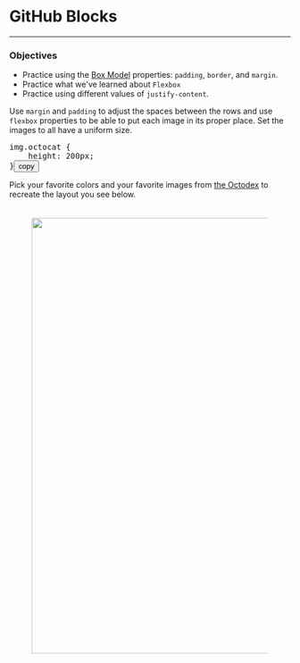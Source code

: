 <div id="todo_description"><p></p>
<h1>GitHub Blocks</h1>
<hr>
<h3>Objectives</h3>
<ul>
<li>Practice using the <a href="https://www.w3schools.com/css/css_boxmodel.asp" target="_blank">Box Model</a> properties: <code>padding</code>, <code>border</code>, and <code>margin</code>.</li>
<li>Practice what we've learned about <code>Flexbox</code></li>
<li>Practice using different values of <code>justify-content</code>.</li>
</ul>
<p>Use <code>margin</code> and <code>padding</code> to adjust the spaces between the rows and use <code>flexbox</code> properties to be able to put each image in its proper place. Set the images to all have a uniform size.</p>
<pre data-language="css"><span class="entity name tag">img</span><span class="entity name class">.octocat</span> {
    <span class="support css-property">height</span>: <span class="constant numeric">200</span><span class="keyword unit">px</span>;
}<button class="copy_code_snippet_btn">copy</button></pre>
<p>Pick your favorite colors and your favorite images from <a href="https://octodex.github.com/" target="_blank">the Octodex</a> to recreate the layout you see below.</p>
<figure><img src="https://assets.codingdojo.com/boomyeah2015/codingdojo/curriculum/content/chapter/1615738420__ghblocks.gif" style="width: 720px; height: 780px; margin: 20px 0;" width="720" height="780"></figure>
</div>
